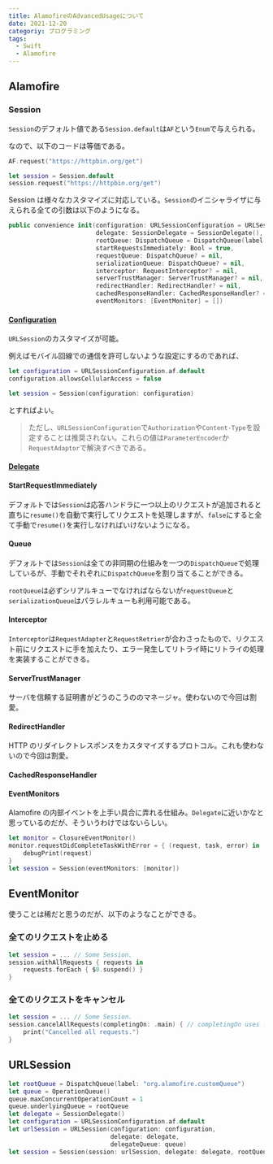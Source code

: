 ```yaml
---
title: AlamofireのAdvancedUsageについて
date: 2021-12-20
categoriy: プログラミング
tags:
  - Swift
  - Alamofire
---
```


## Alamofire

### Session

`Session`のデフォルト値である`Session.default`は`AF`という`Enum`で与えられる。

なので、以下のコードは等価である。

```swift
AF.request("https://httpbin.org/get")

let session = Session.default
session.request("https://httpbin.org/get")
```

Session は様々なカスタマイズに対応している。`Session`のイニシャライザに与えられる全ての引数は以下のようになる。

```swift
public convenience init(configuration: URLSessionConfiguration = URLSessionConfiguration.af.default,
                        delegate: SessionDelegate = SessionDelegate(),
                        rootQueue: DispatchQueue = DispatchQueue(label: "org.alamofire.session.rootQueue"),
                        startRequestsImmediately: Bool = true,
                        requestQueue: DispatchQueue? = nil,
                        serializationQueue: DispatchQueue? = nil,
                        interceptor: RequestInterceptor? = nil,
                        serverTrustManager: ServerTrustManager? = nil,
                        redirectHandler: RedirectHandler? = nil,
                        cachedResponseHandler: CachedResponseHandler? = nil,
                        eventMonitors: [EventMonitor] = [])
```

#### [Configuration](https://developer.apple.com/documentation/foundation/urlsessionconfiguration)

`URLSession`のカスタマイズが可能。

例えばモバイル回線での通信を許可しないような設定にするのであれば、

```swift
let configuration = URLSessionConfiguration.af.default
configuration.allowsCellularAccess = false

let session = Session(configuration: configuration)
```

とすればよい。

> ただし、`URLSessionConfiguration`で`Authorization`や`Content-Type`を設定することは推奨されない。これらの値は`ParameterEncoder`か`RequestAdaptor`で解決すべきである。

#### [Delegate](https://alamofire.github.io/Alamofire/Classes/SessionDelegate.html)

#### StartRequestImmediately

デフォルトでは`Session`は応答ハンドラに一つ以上のリクエストが追加されると直ちに`resume()`を自動で実行してリクエストを処理しますが、`false`にすると全て手動で`resume()`を実行しなければいけないようになる。

#### Queue

デフォルトでは`Session`は全ての非同期の仕組みを一つの`DispatchQueue`で処理しているが、手動でそれぞれに`DispatchQueue`を割り当てることができる。

`rootQueue`は必ずシリアルキューでなければならないが`requestQueue`と`serializationQueue`はパラレルキューも利用可能である。

#### Interceptor

`Interceptor`は`RequestAdapter`と`RequestRetrier`が合わさったもので、リクエスト前にリクエストに手を加えたり、エラー発生してリトライ時にリトライの処理を実装することができる。

#### ServerTrustManager

サーバを信頼する証明書がどうのこうののマネージャ。使わないので今回は割愛。

#### RedirectHandler

HTTP のリダイレクトレスポンスをカスタマイズするプロトコル。これも使わないので今回は割愛。

#### CachedResponseHandler

#### EventMonitors

Alamofire の内部イベントを上手い具合に弄れる仕組み。`Delegate`に近いかなと思っているのだが、そういうわけではないらしい。

```swift
let monitor = ClosureEventMonitor()
monitor.requestDidCompleteTaskWithError = { (request, task, error) in
    debugPrint(request)
}
let session = Session(eventMonitors: [monitor])
```

## EventMonitor

使うことは稀だと思うのだが、以下のようなことができる。

### 全てのリクエストを止める

```swift
let session = ... // Some Session.
session.withAllRequests { requests in
    requests.forEach { $0.suspend() }
}
```

### 全てのリクエストをキャンセル

```swift
let session = ... // Some Session.
session.cancelAllRequests(completingOn: .main) { // completingOn uses .main by default.
    print("Cancelled all requests.")
}
```

## URLSession

```swift
let rootQueue = DispatchQueue(label: "org.alamofire.customQueue")
let queue = OperationQueue()
queue.maxConcurrentOperationCount = 1
queue.underlyingQueue = rootQueue
let delegate = SessionDelegate()
let configuration = URLSessionConfiguration.af.default
let urlSession = URLSession(configuration: configuration,
                            delegate: delegate,
                            delegateQueue: queue)
let session = Session(session: urlSession, delegate: delegate, rootQueue: rootQueue)
```